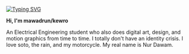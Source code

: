 <a href="https://git.io/typing-svg"><img src="https://readme-typing-svg.demolab.com?font=Fira+Code&duration=1000&pause=2000&color=CF0E57&random=false&width=700&lines=When+I've+got+nothing+left+to+fix;+Can't+help+but+think+that+it's+a+glitch;In+the+simulation%2C+oh%2C+if+it+is%2C;Tell+me+how+to+make+it+last+a+while~" alt="Typing SVG" /></a>
<p><b>Hi, I'm mawadrun/kewro</b></p>
<p>An Electrical Engineering student who also does digital art, design, and motion graphics from time to time. I totally don't have an identity crisis. I love soto, the rain, and my motorcycle. My real name is Nur Dawam.</p>
